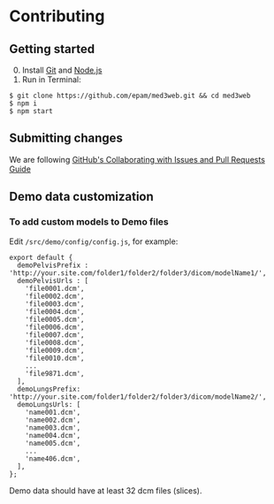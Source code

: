 # Contributing

## Getting started

0. Install [Git](https://git-scm.com/downloads) and [Node.js](https://nodejs.org/en/download/)
1. Run in Terminal:
```
$ git clone https://github.com/epam/med3web.git && cd med3web
$ npm i
$ npm start
```

## Submitting changes

We are following [GitHub's Collaborating with Issues and Pull Requests Guide](https://docs.github.com/en/github/collaborating-with-issues-and-pull-requests)

## Demo data customization

### To add custom models to Demo files
Edit `/src/demo/config/config.js`, for example:

```
export default {
  demoPelvisPrefix : 'http://your.site.com/folder1/folder2/folder3/dicom/modelName1/',
  demoPelvisUrls : [
    'file0001.dcm',
    'file0002.dcm',
    'file0003.dcm',
    'file0004.dcm',
    'file0005.dcm',
    'file0006.dcm',
    'file0007.dcm',
    'file0008.dcm',
    'file0009.dcm',
    'file0010.dcm',
    ...
    'file9871.dcm',
  ],
  demoLungsPrefix: 'http://your.site.com/folder1/folder2/folder3/dicom/modelName2/',
  demoLungsUrls: [
    'name001.dcm',
    'name002.dcm',
    'name003.dcm',
    'name004.dcm',
    'name005.dcm',
    ...
    'name406.dcm',
  ],
};
```
Demo data should have at least 32 dcm files (slices).

